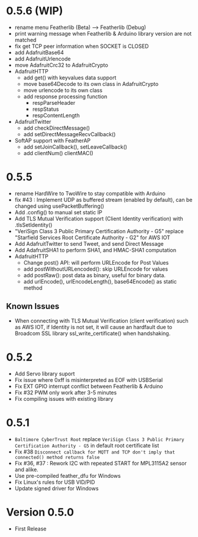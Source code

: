 # 0.5.6 (WIP)

- rename menu Featherlib (Beta) --> Featherlib (Debug)
- print warning message when Featherlib & Arduino library version are not matched
- fix get TCP peer information when SOCKET is CLOSED
- add AdafruitBase64
- add AdafruitUrlencode
- move AdafruitCrc32 to AdafruitCrypto
- AdafruitHTTP
	- add get() with keyvalues data support
	- move base64Decode to its own class in AdafruitCrypto
	- move urlencode to its own class
	- add response processing function
		- respParseHeader
		- respStatus
		- respContentLength
- AdafruitTwitter
	- add checkDirectMessage()
	- add setDirectMessageRecvCallback()
- SoftAP support with FeatherAP
	- add setJoinCallback(), setLeaveCallback()
	- add clientNum() clientMAC()

# 0.5.5

- rename HardWire to TwoWire to stay compatible with Arduino
- fix #43 : Implement UDP as buffered stream (enabled by default), can be changed using usePacketBuffering()
- Add .config() to manual set static IP
- Add TLS Mutual Verification support (Client Identity verification) with .tlsSetIdentity()
- "VeriSign Class 3 Public Primary Certification Authority - G5" replace "Starfield Services Root Certificate Authority - G2" for AWS IOT 
- Add AdafruitTwitter to send Tweet, and send Direct Message
- Add AdafruitSHA1 to perform SHA1, and HMAC-SHA1 computation
- AdafruitHTTP
	- Change post() API: will perform URLEncode for Post Values
	- add postWithoutURLencoded(): skip URLEncode for values
	- add postRaw(): post data as binary, useful for binary data.
	- add urlEncode(), urlEncodeLength(), base64Encode() as static method

## Known Issues

- When connecting with TLS Mutual Verification (client verification) such as AWS IOT, if Identity is not set, it will cause an hardfault due to Broadcom SSL library ssl_write_certificate() when handshaking.

# 0.5.2

- Add Servo library suport
- Fix issue where 0xff is misinterpreted as EOF with USBSerial
- Fix EXT GPIO interrupt conflict between Featherlib & Arduino
- Fix #32 PWM only work after 3-5 minutes
- Fix compiling issues with existing library

# 0.5.1

- `Baltimore CyberTrust Root` replace `VeriSign Class 3 Public Primary Certification Authority - G5` in default root certificate list
- Fix #38 `Disconnect callback for MQTT and TCP don't imply that connected() method returns false` 
- Fix #36, #37 : Rework I2C with repeated START for MPL3115A2 sensor and alike.
- Use pre-compiled feather_dfu for Windows
- Fix Linux's rules for USB VID/PID
- Update signed driver for Windows

# Version 0.5.0

- First Release
